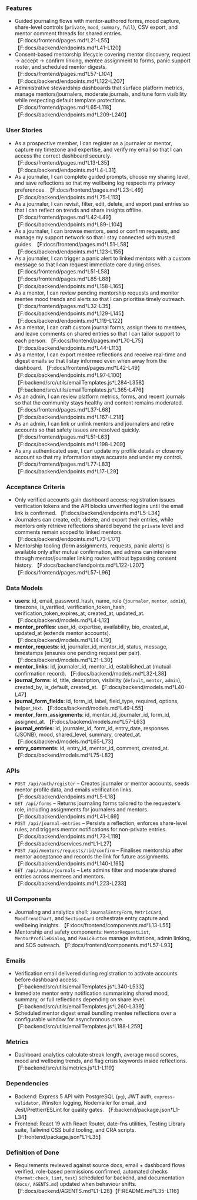 ### Features
- Guided journaling flows with mentor-authored forms, mood capture, share-level controls (`private`, `mood`, `summary`, `full`), CSV export, and mentor comment threads for shared entries. 【F:docs/frontend/pages.md†L21-L55】【F:docs/backend/endpoints.md†L41-L120】
- Consent-based mentorship lifecycle covering mentor discovery, request → accept → confirm linking, mentee assignment to forms, panic support roster, and scheduled mentor digests. 【F:docs/frontend/pages.md†L57-L104】【F:docs/backend/endpoints.md†L122-L207】
- Administrative stewardship dashboards that surface platform metrics, manage mentors/journalers, moderate journals, and tune form visibility while respecting default template protections. 【F:docs/frontend/pages.md†L65-L118】【F:docs/backend/endpoints.md†L209-L240】

### User Stories
- As a prospective member, I can register as a journaler or mentor, capture my timezone and expertise, and verify my email so that I can access the correct dashboard securely. 【F:docs/frontend/pages.md†L13-L35】【F:docs/backend/endpoints.md†L4-L31】
- As a journaler, I can complete guided prompts, choose my sharing level, and save reflections so that my wellbeing log respects my privacy preferences. 【F:docs/frontend/pages.md†L23-L49】【F:docs/backend/endpoints.md†L75-L113】
- As a journaler, I can revisit, filter, edit, delete, and export past entries so that I can reflect on trends and share insights offline. 【F:docs/frontend/pages.md†L42-L49】【F:docs/backend/endpoints.md†L89-L104】
- As a journaler, I can browse mentors, send or confirm requests, and manage my support network so that I stay connected with trusted guides. 【F:docs/frontend/pages.md†L51-L58】【F:docs/backend/endpoints.md†L123-L155】
- As a journaler, I can trigger a panic alert to linked mentors with a custom message so that I can request immediate care during crises. 【F:docs/frontend/pages.md†L51-L58】【F:docs/frontend/pages.md†L85-L88】【F:docs/backend/endpoints.md†L158-L165】
- As a mentor, I can review pending mentorship requests and monitor mentee mood trends and alerts so that I can prioritise timely outreach. 【F:docs/frontend/pages.md†L32-L35】【F:docs/backend/endpoints.md†L129-L145】【F:docs/backend/endpoints.md†L119-L122】
- As a mentor, I can craft custom journal forms, assign them to mentees, and leave comments on shared entries so that I can tailor support to each person. 【F:docs/frontend/pages.md†L70-L75】【F:docs/backend/endpoints.md†L44-L113】
- As a mentor, I can export mentee reflections and receive real-time and digest emails so that I stay informed even when away from the dashboard. 【F:docs/frontend/pages.md†L42-L49】【F:docs/backend/endpoints.md†L97-L100】【F:backend/src/utils/emailTemplates.js†L284-L358】【F:backend/src/utils/emailTemplates.js†L365-L476】
- As an admin, I can review platform metrics, forms, and recent journals so that the community stays healthy and content remains moderated. 【F:docs/frontend/pages.md†L37-L68】【F:docs/backend/endpoints.md†L167-L218】
- As an admin, I can link or unlink mentors and journalers and retire accounts so that safety issues are resolved quickly. 【F:docs/frontend/pages.md†L51-L63】【F:docs/backend/endpoints.md†L198-L209】
- As any authenticated user, I can update my profile details or close my account so that my information stays accurate and under my control. 【F:docs/frontend/pages.md†L77-L83】【F:docs/backend/endpoints.md†L17-L29】

### Acceptance Criteria
- Only verified accounts gain dashboard access; registration issues verification tokens and the API blocks unverified logins until the email link is confirmed. 【F:docs/backend/endpoints.md†L5-L34】
- Journalers can create, edit, delete, and export their entries, while mentors only retrieve reflections shared beyond the `private` level and comments remain scoped to linked mentors. 【F:docs/backend/endpoints.md†L73-L171】
- Mentorship tooling (form assignments, requests, panic alerts) is available only after mutual confirmation, and admins can intervene through mentor/journaler linking routes without bypassing consent history. 【F:docs/backend/endpoints.md†L122-L207】【F:docs/frontend/pages.md†L57-L96】

### Data Models
- **users**: id, email, password_hash, name, role (`journaler`, `mentor`, `admin`), timezone, is_verified, verification_token_hash, verification_token_expires_at, created_at, updated_at. 【F:docs/backend/models.md†L4-L12】
- **mentor_profiles**: user_id, expertise, availability, bio, created_at, updated_at (extends mentor accounts). 【F:docs/backend/models.md†L14-L19】
- **mentor_requests**: id, journaler_id, mentor_id, status, message, timestamps (ensures one pending request per pair). 【F:docs/backend/models.md†L21-L30】
- **mentor_links**: id, journaler_id, mentor_id, established_at (mutual confirmation record). 【F:docs/backend/models.md†L32-L38】
- **journal_forms**: id, title, description, visibility (`default`, `mentor`, `admin`), created_by, is_default, created_at. 【F:docs/backend/models.md†L40-L47】
- **journal_form_fields**: id, form_id, label, field_type, required, options, helper_text. 【F:docs/backend/models.md†L49-L55】
- **mentor_form_assignments**: id, mentor_id, journaler_id, form_id, assigned_at. 【F:docs/backend/models.md†L57-L63】
- **journal_entries**: id, journaler_id, form_id, entry_date, responses (JSONB), mood, shared_level, summary, created_at. 【F:docs/backend/models.md†L65-L73】
- **entry_comments**: id, entry_id, mentor_id, comment, created_at. 【F:docs/backend/models.md†L75-L82】

### APIs
- `POST /api/auth/register` – Creates journaler or mentor accounts, seeds mentor profile data, and emails verification links. 【F:docs/backend/endpoints.md†L5-L18】
- `GET /api/forms` – Returns journaling forms tailored to the requester’s role, including assignments for journalers and mentors. 【F:docs/backend/endpoints.md†L41-L69】
- `POST /api/journal-entries` – Persists a reflection, enforces share-level rules, and triggers mentor notifications for non-private entries. 【F:docs/backend/endpoints.md†L73-L119】【F:docs/backend/services.md†L1-L27】
- `POST /api/mentors/requests/:id/confirm` – Finalises mentorship after mentor acceptance and records the link for future assignments. 【F:docs/backend/endpoints.md†L140-L165】
- `GET /api/admin/journals` – Lets admins filter and moderate shared entries across mentees and mentors. 【F:docs/backend/endpoints.md†L223-L233】

### UI Components
- Journaling and analytics shell: `JournalEntryForm`, `MetricCard`, `MoodTrendChart`, and `SectionCard` orchestrate entry capture and wellbeing insights. 【F:docs/frontend/components.md†L13-L55】
- Mentorship and safety components: `MentorRequestList`, `MentorProfileDialog`, and `PanicButton` manage invitations, admin linking, and SOS outreach. 【F:docs/frontend/components.md†L57-L93】

### Emails
- Verification email delivered during registration to activate accounts before dashboard access. 【F:backend/src/utils/emailTemplates.js†L340-L533】
- Immediate mentor entry notification summarising shared mood, summary, or full reflections depending on share level. 【F:backend/src/utils/emailTemplates.js†L260-L339】
- Scheduled mentor digest email bundling mentee reflections over a configurable window for asynchronous care. 【F:backend/src/utils/emailTemplates.js†L188-L259】

### Metrics
- Dashboard analytics calculate streak length, average mood scores, mood and wellbeing trends, and flag crisis keywords inside reflections. 【F:backend/src/utils/metrics.js†L1-L119】

### Dependencies
- Backend: Express 5 API with PostgreSQL (`pg`), JWT auth, `express-validator`, Winston logging, Nodemailer for email, and Jest/Prettier/ESLint for quality gates. 【F:backend/package.json†L1-L34】
- Frontend: React 19 with React Router, date-fns utilities, Testing Library suite, Tailwind CSS build tooling, and CRA scripts. 【F:frontend/package.json†L1-L35】

### Definition of Done
- Requirements reviewed against source docs, email + dashboard flows verified, role-based permissions confirmed, automated checks (`format:check`, `lint`, `test`) scheduled for backend, and documentation (`docs/`, `AGENTS.md`) updated when behaviour shifts. 【F:docs/backend/AGENTS.md†L1-L28】【F:README.md†L35-L116】
